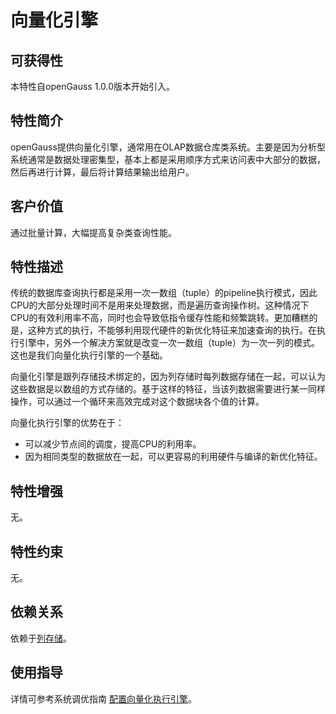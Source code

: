 # 向量化引擎

## 可获得性<a name="section3480125215575"></a>

本特性自openGauss 1.0.0版本开始引入。

## 特性简介<a name="section5814521587"></a>

openGauss提供向量化引擎，通常用在OLAP数据仓库类系统。主要是因为分析型系统通常是数据处理密集型，基本上都是采用顺序方式来访问表中大部分的数据，然后再进行计算，最后将计算结果输出给用户。

## 客户价值<a name="section148987345811"></a>

通过批量计算，大幅提高复杂类查询性能。

## 特性描述<a name="section117041846581"></a>

传统的数据库查询执行都是采用一次一数组（tuple）的pipeline执行模式，因此CPU的大部分处理时间不是用来处理数据，而是遍历查询操作树。这种情况下CPU的有效利用率不高，同时也会导致低指令缓存性能和频繁跳转。更加糟糕的是，这种方式的执行，不能够利用现代硬件的新优化特征来加速查询的执行。在执行引擎中，另外一个解决方案就是改变一次一数组（tuple）为一次一列的模式。这也是我们向量化执行引擎的一个基础。

向量化引擎是跟列存储技术绑定的，因为列存储时每列数据存储在一起，可以认为这些数据是以数组的方式存储的。基于这样的特征，当该列数据需要进行某一同样操作，可以通过一个循环来高效完成对这个数据块各个值的计算。

向量化执行引擎的优势在于：

-   可以减少节点间的调度，提高CPU的利用率。
-   因为相同类型的数据放在一起，可以更容易的利用硬件与编译的新优化特征。

## 特性增强<a name="section21149265913"></a>

无。

## 特性约束<a name="section51513617597"></a>

无。

## 依赖关系<a name="section20491151513592"></a>

依赖于[列存储](../BriefTutorial/列存储.md)。

## 使用指导<a name="section20491151513592"></a>

详情可参考系统调优指南 [配置向量化执行引擎](../PerformanceTuningGuide/配置向量化执行引擎.md)。